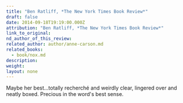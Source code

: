 ```yaml
---
title: "Ben Ratliff, *The New York Times Book Review*"
draft: false
date: 2014-09-18T19:19:00.000Z
attribution: "Ben Ratliff, *The New York Times Book Review*"
link_to_original:
nd_author_of_this_review:
related_author: author/anne-carson.md
related_books:
  - book/nox.md
description:
weight:
layout: none
---
```

Maybe her best...totally recherché and weirdly clear, lingered over and neatly boxed. Precious in the word's best sense.

